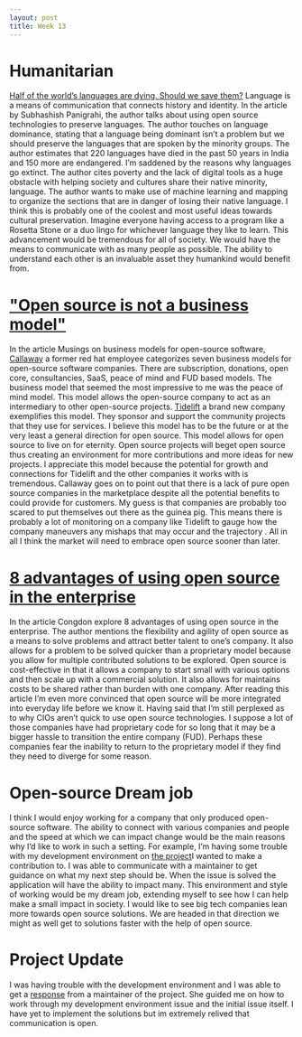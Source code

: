 ```yaml
---
layout: post
title: Week 13
---
```


# Humanitarian
[Half of the world’s languages are dying. Should we save them?](https://opensource.com/article/17/7/half-world-languages-dying-save-them)
Language is a means of communication that connects history and identity. In the article by Subhashish Panigrahi, the author talks about using open source technologies to preserve languages. The author touches on language dominance, stating that a language being dominant isn’t a problem but we should preserve the languages that are spoken by the minority groups. The author estimates that 220 languages have died in the past 50 years in India and 150 more are endangered. I’m saddened by the reasons why languages go extinct. The author cites poverty and the lack of digital tools as a huge obstacle with helping society and cultures share their native minority, language.
The author wants to make use of machine learning and mapping to organize the sections that are in danger of losing their native language.
I think this is probably one of the coolest and most useful ideas towards cultural preservation. Imagine everyone having access to a program like a Rosetta Stone or a duo lingo for whichever language they like to learn. This advancement would be tremendous for all of society. We would have the means to communicate with as many people as possible. The ability to understand each other is an invaluable asset they humankind would benefit from.

# ["Open source is not a business model"](https://spot.livejournal.com/327801.html)

In the article Musings on business models for open-source software, [Callaway](https://spot.livejournal.com/327801.html) a former red hat employee categorizes seven business models for open-source software companies. There are subscription, donations, open core, consultancies, SaaS, peace of mind and FUD based models. The business model that seemed the most impressive to me was the peace of mind model. This model allows the open-source company to act as an intermediary to other open-source projects. [Tidelift](https://tidelift.com/) a brand new company exemplifies this model. They sponsor and support the community projects that they use for services. I believe this model has to be the future or at the very least a general direction for open source. This model allows for open source to live on for eternity. Open source projects will beget open source thus creating an environment for more contributions and more ideas for new projects. I appreciate this model because the potential for growth and connections for Tidelift and the other companies it works with is tremendous. Callaway goes on to point out that there is a lack of pure open source companies in the marketplace despite all the potential benefits to could provide for customers. My guess is that companies are probably too scared to put themselves out there as the guinea pig. This means there is probably a lot of monitoring on a company like Tidelift to gauge how the company maneuvers any mishaps that may occur and the trajectory . All in all I think the market will need to embrace open source sooner than later.

# [8 advantages of using open source in the enterprise](https://enterprisersproject.com/article/2015/1/top-advantages-open-source-offers-over-proprietary-solutions)
In the article Congdon explore 8 advantages of using open source in the enterprise. The author mentions the flexibility and agility of open source as a means to solve problems and attract better talent to one’s company. It also allows for a problem to be solved quicker than a proprietary model because you allow for multiple contributed solutions to be explored. Open source is cost-effective in that it allows a company to start small with various options and then scale up with a commercial solution. It also allows for maintains costs to be shared rather than burden with one company. After reading this article I’m even more convinced that open source will be more integrated into everyday life before we know it. Having said that I’m still perplexed as to why CIOs aren’t quick to use open source technologies. I suppose a lot of those companies have had proprietary code for so long that it may be a bigger hassle to transition the entire company (FUD). Perhaps these companies fear the inability to return to the proprietary model if they find they need to diverge for some reason.

# Open-source Dream job

I think I would enjoy working for a company that only produced open-source software. The ability to connect with various companies and people and the speed at which we can impact change would be the main reasons why I’d like to work in such a setting. For example, I’m having some trouble with my development environment on [the project](https://github.com/RefugeRestrooms/refugerestrooms)I wanted to make a contribution to. I was able to communicate with a maintainer to get guidance on what my next step should be. When the issue is solved the application will have the ability to impact many. This environment and style of working would be my dream job, extending myself to see how I can help make a small impact in society. I would like to see big tech companies lean more towards open source solutions. We are headed in that direction we might as well get to solutions faster with the help of open source.


# Project Update
I was having trouble with the development environment and I was able to get a [response](https://github.com/RefugeRestrooms/refugerestrooms/issues/563) from a maintainer of the project. She guided me on how to work through my development environment issue and the initial issue itself. I have yet to implement the solutions but im extremely relived that communication is open. 
